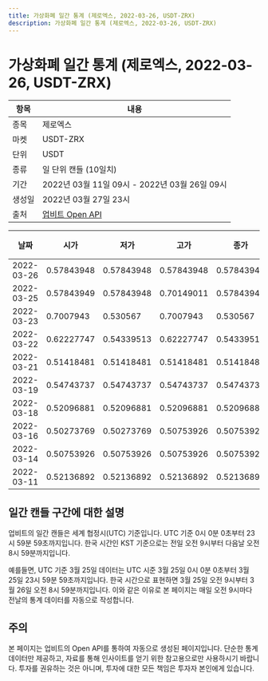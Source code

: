 ```yaml
---
title: 가상화폐 일간 통계 (제로엑스, 2022-03-26, USDT-ZRX)
description: 가상화폐 일간 통계 (제로엑스, 2022-03-26, USDT-ZRX)
---
```


가상화폐 일간 통계 (제로엑스, 2022-03-26, USDT-ZRX)
===

|항목|내용|
|--|--|
|종목|제로엑스|
|마켓|USDT-ZRX|
|단위|USDT|
|종류|일 단위 캔들 (10일치)|
|기간|2022년 03월 11일 09시 - 2022년 03월 26일 09시|
|생성일|2022년 03월 27일 23시|
|출처|[업비트 Open API](https://docs.upbit.com)|


|날짜|시가|저가|고가|종가|비고|
|--|--|--|--|--|--|
|2022-03-26|0.57843948|0.57843948|0.57843948|0.57843948|    |
|2022-03-25|0.57843949|0.57843948|0.70149011|0.57843948|    |
|2022-03-23|0.7007943|0.530567|0.7007943|0.530567|    |
|2022-03-22|0.62227747|0.54339513|0.62227747|0.54339513|    |
|2022-03-21|0.51418481|0.51418481|0.51418481|0.51418481|    |
|2022-03-19|0.54743737|0.54743737|0.54743737|0.54743737|    |
|2022-03-18|0.52096881|0.52096881|0.52096881|0.52096881|    |
|2022-03-16|0.50273769|0.50273769|0.50753926|0.50753926|    |
|2022-03-14|0.50753926|0.50753926|0.50753926|0.50753926|    |
|2022-03-11|0.52136892|0.52136892|0.52136892|0.52136892|    |


일간 캔들 구간에 대한 설명
---


업비트의 일간 캔들은 세계 협정시(UTC) 기준입니다. 
UTC 기준 0시 0분 0초부터 23시 59분 59초까지입니다. 
한국 시간인 KST 기준으로는 전일 오전 9시부터 다음날 오전 8시 59분까지입니다. 


예를들면, UTC 기준 3월 25일 데이터는 UTC 시준 3월 25일 0시 0분 0초부터 3월 25일 23시 59분 59초까지입니다. 
한국 시간으로 표현하면 3월 25일 오전 9시부터 3월 26일 오전 8시 59분까지입니다. 
이와 같은 이유로 본 페이지는 매일 오전 9시마다 전날의 통계 데이터를 자동으로 작성합니다. 


주의
---


본 페이지는 업비트의 Open API를 통하여 자동으로 생성된 페이지입니다. 
단순한 통계 데이터만 제공하고, 자료를 통해 인사이트를 얻기 위한 참고용으로만 사용하시기 바랍니다. 
투자를 권유하는 것은 아니며, 투자에 대한 모든 책임은 투자자 본인에게 있습니다. 
